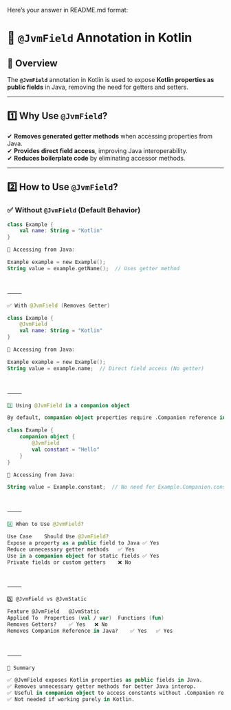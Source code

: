 Here’s your answer in README.md format:

# 🔹 `@JvmField` Annotation in Kotlin  

## 📌 Overview  
The **`@JvmField`** annotation in Kotlin is used to expose **Kotlin properties as public fields** in Java, removing the need for getters and setters.  

---

## **1️⃣ Why Use `@JvmField`?**  
✔ **Removes generated getter methods** when accessing properties from Java.  
✔ **Provides direct field access**, improving Java interoperability.  
✔ **Reduces boilerplate code** by eliminating accessor methods.  

---

## **2️⃣ How to Use `@JvmField`?**  
### ✅ **Without `@JvmField` (Default Behavior)**
```kotlin
class Example {
    val name: String = "Kotlin"
}

📌 Accessing from Java:

Example example = new Example();
String value = example.getName();  // Uses getter method



⸻

✅ With @JvmField (Removes Getter)

class Example {
    @JvmField
    val name: String = "Kotlin"
}

📌 Accessing from Java:

Example example = new Example();
String value = example.name;  // Direct field access (No getter)



⸻

3️⃣ Using @JvmField in a companion object

By default, companion object properties require .Companion reference in Java. @JvmField removes this requirement.

class Example {
    companion object {
        @JvmField
        val constant = "Hello"
    }
}

📌 Accessing from Java:

String value = Example.constant;  // No need for Example.Companion.constant



⸻

4️⃣ When to Use @JvmField?

Use Case	Should Use @JvmField?
Expose a property as a public field to Java	✅ Yes
Reduce unnecessary getter methods	✅ Yes
Use in a companion object for static fields	✅ Yes
Private fields or custom getters	❌ No



⸻

5️⃣ @JvmField vs @JvmStatic

Feature	@JvmField	@JvmStatic
Applied To	Properties (val / var)	Functions (fun)
Removes Getters?	✅ Yes	❌ No
Removes Companion Reference in Java?	✅ Yes	✅ Yes



⸻

📌 Summary

✅ @JvmField exposes Kotlin properties as public fields in Java.
✅ Removes unnecessary getter methods for better Java interop.
✅ Useful in companion object to access constants without .Companion reference.
✅ Not needed if working purely in Kotlin.

